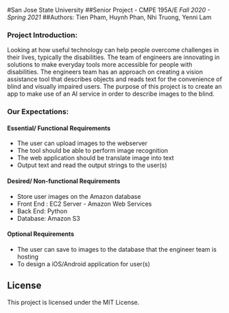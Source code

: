 
#San Jose State University
##Senior Project - CMPE 195A/E  *Fall 2020 - Spring 2021*
##Authors: Tien Pham, Huynh Phan, Nhi Truong, Yenni Lam

### Project Introduction:
Looking at how useful technology can help people overcome challenges in their lives, 
typically the disabilities. The team of engineers are innovating in solutions to make
 everyday tools more accessible for people with disabilities. The engineers team has an 
 approach on creating a vision assistance tool that describes objects and reads text for 
 the convenience of blind and visually impaired users. The purpose of this project is to 
 create an app to make use of an AI service in order to describe images to the blind.
 
### Our Expectations:
#### Essential/ Functional Requirements
* The user can upload images to the webserver
* The tool should be able to perform image recognition
* The web application should be translate image into text
* Output text and read the output strings to the user(s)

#### Desired/ Non-functional Requirements
* Store user images on the Amazon database  
* Front End : EC2 Server - Amazon Web Services
* Back End: Python
* Database: Amazon S3

#### Optional Requirements
* The user can save to images to the database that the engineer team is hosting
* To design a iOS/Android application for user(s)   

## License

This project is licensed under the MIT License.
